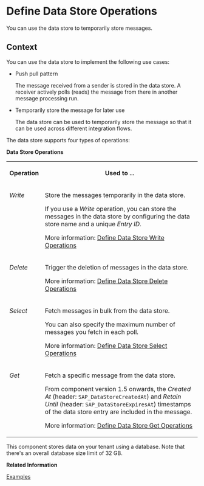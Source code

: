 <!-- loio79f63a4bf5a44b5996aa34c51e2f187f -->

# Define Data Store Operations

You can use the data store to temporarily store messages.



## Context

You can use the data store to implement the following use cases:

-   Push pull pattern

    The message received from a sender is stored in the data store. A receiver actively polls \(reads\) the message from there in another message processing run.

-   Temporarily store the message for later use

    The data store can be used to temporarily store the message so that it can be used across different integration flows.


The data store supports four types of operations:

**Data Store Operations**


<table>
<tr>
<th valign="top">

Operation

</th>
<th valign="top">

Used to ...

</th>
</tr>
<tr>
<td valign="top">

*Write* 

</td>
<td valign="top">

Store the messages temporarily in the data store.

If you use a *Write* operation, you can store the messages in the data store by configuring the data store name and a unique *Entry ID*.

More information: [Define Data Store Write Operations](define-data-store-write-operations-46260ee.md)

</td>
</tr>
<tr>
<td valign="top">

*Delete* 

</td>
<td valign="top">

Trigger the deletion of messages in the data store.

More information: [Define Data Store Delete Operations](define-data-store-delete-operations-5efa3ac.md)

</td>
</tr>
<tr>
<td valign="top">

*Select* 

</td>
<td valign="top">

Fetch messages in bulk from the data store.

You can also specify the maximum number of messages you fetch in each poll.

More information: [Define Data Store Select Operations](define-data-store-select-operations-8cfe004.md)

</td>
</tr>
<tr>
<td valign="top">

*Get* 

</td>
<td valign="top">

Fetch a specific message from the data store.

From component version 1.5 onwards, the *Created At* \(header: `SAP_DataStoreCreatedAt`\) and *Retain Until* \(header: `SAP_DataStoreExpiresAt`\) timestamps of the data store entry are included in the message.

More information: [Define Data Store Get Operations](define-data-store-get-operations-232ac46.md)

</td>
</tr>
</table>

This component stores data on your tenant using a database. Note that there's an overall database size limit of 32 GB.

**Related Information**  


[Examples](examples-c8ba267.md "")

